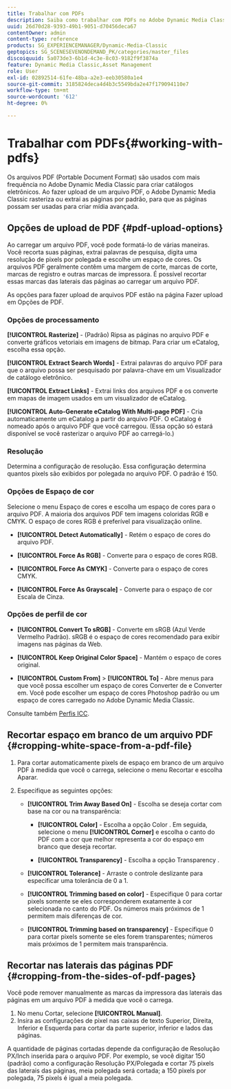 ```yaml
---
title: Trabalhar com PDFs
description: Saiba como trabalhar com PDFs no Adobe Dynamic Media Classic.
uuid: 26d70d28-9393-49b1-9051-d70456deca67
contentOwner: admin
content-type: reference
products: SG_EXPERIENCEMANAGER/Dynamic-Media-Classic
geptopics: SG_SCENESEVENONDEMAND_PK/categories/master_files
discoiquuid: 5a073de3-6b1d-4c3e-8c03-9182f9f3874a
feature: Dynamic Media Classic,Asset Management
role: User
exl-id: 02892514-61fe-48ba-a2e3-eeb30580a1e4
source-git-commit: 3185824deca4d4b3c5549bda2e47f179094110e7
workflow-type: tm+mt
source-wordcount: '612'
ht-degree: 0%

---
```


# Trabalhar com PDFs{#working-with-pdfs}

Os arquivos PDF (Portable Document Format) são usados com mais frequência no Adobe Dynamic Media Classic para criar catálogos eletrônicos. Ao fazer upload de um arquivo PDF, o Adobe Dynamic Media Classic rasteriza ou extrai as páginas por padrão, para que as páginas possam ser usadas para criar mídia avançada.

## Opções de upload de PDF {#pdf-upload-options}

Ao carregar um arquivo PDF, você pode formatá-lo de várias maneiras. Você recorta suas páginas, extrai palavras de pesquisa, digita uma resolução de pixels por polegada e escolhe um espaço de cores. Os arquivos PDF geralmente contêm uma margem de corte, marcas de corte, marcas de registro e outras marcas de impressora. É possível recortar essas marcas das laterais das páginas ao carregar um arquivo PDF.

As opções para fazer upload de arquivos PDF estão na página Fazer upload em Opções de PDF.

### Opções de processamento

**[!UICONTROL Rasterize]** - (Padrão) Ripsa as páginas no arquivo PDF e converte gráficos vetoriais em imagens de bitmap. Para criar um eCatalog, escolha essa opção.

**[!UICONTROL Extract Search Words]** - Extrai palavras do arquivo PDF para que o arquivo possa ser pesquisado por palavra-chave em um Visualizador de catálogo eletrônico.

**[!UICONTROL Extract Links]** - Extrai links dos arquivos PDF e os converte em mapas de imagem usados em um visualizador de eCatalog.

**[!UICONTROL Auto-Generate eCatalog With Multi-page PDF]** - Cria automaticamente um eCatalog a partir do arquivo PDF. O eCatalog é nomeado após o arquivo PDF que você carregou. (Essa opção só estará disponível se você rasterizar o arquivo PDF ao carregá-lo.)

### Resolução

Determina a configuração de resolução. Essa configuração determina quantos pixels são exibidos por polegada no arquivo PDF. O padrão é 150.

### Opções de Espaço de cor

Selecione o menu Espaço de cores e escolha um espaço de cores para o arquivo PDF. A maioria dos arquivos PDF tem imagens coloridas RGB e CMYK. O espaço de cores RGB é preferível para visualização online.

* **[!UICONTROL Detect Automatically]** - Retém o espaço de cores do arquivo PDF.

* **[!UICONTROL Force As RGB]** - Converte para o espaço de cores RGB.

* **[!UICONTROL Force As CMYK]** - Converte para o espaço de cores CMYK.

* **[!UICONTROL Force As Grayscale]** - Converte para o espaço de cor Escala de Cinza.

### Opções de perfil de cor

* **[!UICONTROL Convert To sRGB]** - Converte em sRGB (Azul Verde Vermelho Padrão). sRGB é o espaço de cores recomendado para exibir imagens nas páginas da Web.

* **[!UICONTROL Keep Original Color Space]** - Mantém o espaço de cores original.

* **[!UICONTROL Custom From]** >  **[!UICONTROL To]** - Abre menus para que você possa escolher um espaço de cores Converter de e Converter em. Você pode escolher um espaço de cores Photoshop padrão ou um espaço de cores carregado no Adobe Dynamic Media Classic.

Consulte também [Perfis ICC](/help/icc-profiles.md#icc_profiles).

## Recortar espaço em branco de um arquivo PDF {#cropping-white-space-from-a-pdf-file}

1. Para cortar automaticamente pixels de espaço em branco de um arquivo PDF à medida que você o carrega, selecione o menu Recortar e escolha Aparar.
1. Especifique as seguintes opções:

   * **[!UICONTROL Trim Away Based On]** - Escolha se deseja cortar com base na cor ou na transparência:

      * **[!UICONTROL Color]** - Escolha a opção Color . Em seguida, selecione o menu **[!UICONTROL Corner]** e escolha o canto do PDF com a cor que melhor representa a cor do espaço em branco que deseja recortar.

      * **[!UICONTROL Transparency]** - Escolha a opção Transparency .
   * **[!UICONTROL Tolerance]** - Arraste o controle deslizante para especificar uma tolerância de 0 a 1.

   * **[!UICONTROL Trimming based on color]** - Especifique 0 para cortar pixels somente se eles corresponderem exatamente à cor selecionada no canto do PDF. Os números mais próximos de 1 permitem mais diferenças de cor.

   * **[!UICONTROL Trimming based on transparency]** - Especifique 0 para cortar pixels somente se eles forem transparentes; números mais próximos de 1 permitem mais transparência.


## Recortar nas laterais das páginas PDF {#cropping-from-the-sides-of-pdf-pages}

Você pode remover manualmente as marcas da impressora das laterais das páginas em um arquivo PDF à medida que você o carrega.

1. No menu Cortar, selecione **[!UICONTROL Manual]**.
1. Insira as configurações de pixel nas caixas de texto Superior, Direita, Inferior e Esquerda para cortar da parte superior, inferior e lados das páginas.

A quantidade de páginas cortadas depende da configuração de Resolução PX/Inch inserida para o arquivo PDF. Por exemplo, se você digitar 150 (padrão) como a configuração Resolução PX/Polegada e cortar 75 pixels das laterais das páginas, meia polegada será cortada; a 150 pixels por polegada, 75 pixels é igual a meia polegada.
